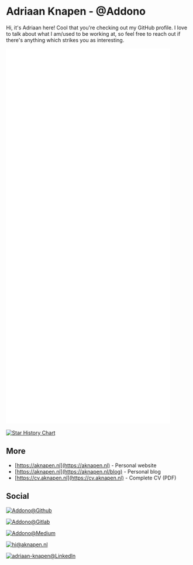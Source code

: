 # Adriaan Knapen - @Addono

Hi, it's Adriaan here! Cool that you're checking out my GitHub profile. I love to talk about what I am/used to be working at, so feel free to reach out if there's anything which strikes you as interesting.

<!-- ![](https://github-readme-stats.vercel.app/api?username=addono&show_icons=true&count_private=true&include_all_commits=true&bg_color=32,e96443,904e95&title_color=fff&text_color=fff&icon_color=dddddd) -->

![GitHub Metrics](./github-metrics.svg)

[![Star History Chart](https://api.star-history.com/svg?repos=Addono/Hathitrust-downloader,Addono/secret-hitler,Addono/docusaurus-plugin-goatcounter,Addono/container-registry-proxy,Addono/bull-board-docker,Addono/react-persisted-global-state,Addono/worldcat-scraper,Addono/LISA,Addono/Django-Kubernetes-DevOps&type=Date)](https://star-history.com/#Addono/Hathitrust-downloader&Addono/secret-hitler&Addono/docusaurus-plugin-goatcounter&Addono/container-registry-proxy&Addono/bull-board-docker&Addono/react-persisted-global-state&Addono/worldcat-scraper&Addono/LISA&Addono/Django-Kubernetes-DevOps&Date)

## More
* [https://aknapen.nl](https://aknapen.nl) - Personal website
* [https://aknapen.nl](https://aknapen.nl/blog) - Personal blog
* [https://cv.aknapen.nl](https://cv.aknapen.nl) - Complete CV (PDF)

## Social

[![Addono@Github](https://img.shields.io/badge/Github-@Addono-black?style=for-the-badge&logo=github)](https://github.com/Addono)

[![Addono@Gitlab](https://img.shields.io/badge/Gitlab-@Addono-orange?style=for-the-badge&logo=gitlab)](https://gitlab.com/Addono) 

[![Addono@Medium](https://img.shields.io/badge/Medium-@Addono-black?style=for-the-badge&logo=medium)](https://medium.com/@Addono)

[![hi@aknapen.nl](https://img.shields.io/badge/Email-hi@aknapen.nl-8B89CC?style=for-the-badge&logo=protonmail)](mailto:hi@aknapen.nl)

[![adriaan-knapen@LinkedIn](https://img.shields.io/badge/LinkedIn-adriaan--knapen-0077B5?style=for-the-badge&logo=linkedin)](https://linkedin.com/in/adriaan-knapen)

